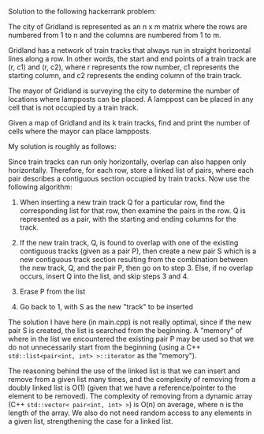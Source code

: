 Solution to the following hackerrank problem:

The city of Gridland is represented as an n x m matrix where the rows are numbered from 1 to n and the columns are numbered from 1 to m.

Gridland has a network of train tracks that always run in straight horizontal lines along a row. In other words, the start and end points of a train track are (r, c1) and (r, c2), where r represents the row number, c1 represents the starting column, and c2 represents the ending column of the train track.

The mayor of Gridland is surveying the city to determine the number of locations where lampposts can be placed. A lamppost can be placed in any cell that is not occupied by a train track.

Given a map of Gridland and its k train tracks, find and print the number of cells where the mayor can place lampposts.


My solution is roughly as follows:

Since train tracks can run only horizontally, overlap can also happen only horizontally. Therefore, for each row, store a linked list of pairs, where each pair describes a contiguous section occupied by train tracks. Now use the following algorithm:

1. When inserting a new train track Q for a particular row, find the corresponding list for that row, then examine the pairs in the row. Q is represented as a pair, with the starting and ending columns for the track.

2. If the new train track, Q, is found to overlap with one of the existing contiguous tracks (given as a pair P), then create a new pair S which is a new contiguous track section resulting from the combination between the new track, Q, and the pair P, then go on to step 3. Else, if no overlap occurs, insert Q into the list, and skip steps 3 and 4.

3. Erase P from the list

4. Go back to 1, with S as the new "track" to be inserted

The solution I have here (in main.cpp) is not really optimal, since if the new pair S is created, the list is searched from the beginning. A "memory" of where in the list we encountered the existing pair P may be used so that we do not unnecessarily start from the beginning (using a C++ `std::list<pair<int, int> >::iterator` as the "memory"). 

The reasoning behind the use of the linked list is that we can insert and remove from a given list many times, and the complexity of removing from a doubly linked list is O(1) (given that we have a reference/pointer to the element to be removed). The complexity of removing from a dynamic array (C++ `std::vector< pair<int, int> >`) is O(n) on average, where n is the length of the array. We also do not need random access to any elements in a given list, strengthening the case for a linked list.
